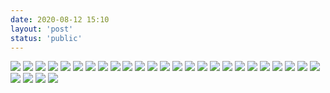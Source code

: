```yaml
---
date: 2020-08-12 15:10
layout: 'post'
status: 'public'
---
```


![](https://pan.vernallove.com/%E8%81%94%E9%80%9A%E5%A5%97%E9%A4%90%E4%B8%80%E8%A7%88%E8%A1%A8/%E4%B8%AD%E5%9B%BD%E8%81%94%E9%80%9A%E5%9C%A8%E5%94%AE%E5%A5%97%E9%A4%90%E8%B5%84%E8%B4%B9%E6%B8%85%E5%8D%95%EF%BC%88%E4%BA%92%E8%81%94%E7%BD%91%E5%A5%97%E9%A4%90%EF%BC%89/%E4%B8%AD%E5%9B%BD%E8%81%94%E9%80%9A%E5%9C%A8%E5%94%AE%E5%A5%97%E9%A4%90%E8%B5%84%E8%B4%B9%E6%B8%85%E5%8D%95%EF%BC%88%E4%BA%92%E8%81%94%E7%BD%91%E5%A5%97%E9%A4%90%EF%BC%89_%E9%A1%B5%E9%9D%A2_01.jpg)
![](https://pan.vernallove.com/%E8%81%94%E9%80%9A%E5%A5%97%E9%A4%90%E4%B8%80%E8%A7%88%E8%A1%A8/%E4%B8%AD%E5%9B%BD%E8%81%94%E9%80%9A%E5%9C%A8%E5%94%AE%E5%A5%97%E9%A4%90%E8%B5%84%E8%B4%B9%E6%B8%85%E5%8D%95%EF%BC%88%E4%BA%92%E8%81%94%E7%BD%91%E5%A5%97%E9%A4%90%EF%BC%89/%E4%B8%AD%E5%9B%BD%E8%81%94%E9%80%9A%E5%9C%A8%E5%94%AE%E5%A5%97%E9%A4%90%E8%B5%84%E8%B4%B9%E6%B8%85%E5%8D%95%EF%BC%88%E4%BA%92%E8%81%94%E7%BD%91%E5%A5%97%E9%A4%90%EF%BC%89_%E9%A1%B5%E9%9D%A2_02.jpg)
![](https://pan.vernallove.com/%E8%81%94%E9%80%9A%E5%A5%97%E9%A4%90%E4%B8%80%E8%A7%88%E8%A1%A8/%E4%B8%AD%E5%9B%BD%E8%81%94%E9%80%9A%E5%9C%A8%E5%94%AE%E5%A5%97%E9%A4%90%E8%B5%84%E8%B4%B9%E6%B8%85%E5%8D%95%EF%BC%88%E4%BA%92%E8%81%94%E7%BD%91%E5%A5%97%E9%A4%90%EF%BC%89/%E4%B8%AD%E5%9B%BD%E8%81%94%E9%80%9A%E5%9C%A8%E5%94%AE%E5%A5%97%E9%A4%90%E8%B5%84%E8%B4%B9%E6%B8%85%E5%8D%95%EF%BC%88%E4%BA%92%E8%81%94%E7%BD%91%E5%A5%97%E9%A4%90%EF%BC%89_%E9%A1%B5%E9%9D%A2_03.jpg)
![](https://pan.vernallove.com/%E8%81%94%E9%80%9A%E5%A5%97%E9%A4%90%E4%B8%80%E8%A7%88%E8%A1%A8/%E4%B8%AD%E5%9B%BD%E8%81%94%E9%80%9A%E5%9C%A8%E5%94%AE%E5%A5%97%E9%A4%90%E8%B5%84%E8%B4%B9%E6%B8%85%E5%8D%95%EF%BC%88%E4%BA%92%E8%81%94%E7%BD%91%E5%A5%97%E9%A4%90%EF%BC%89/%E4%B8%AD%E5%9B%BD%E8%81%94%E9%80%9A%E5%9C%A8%E5%94%AE%E5%A5%97%E9%A4%90%E8%B5%84%E8%B4%B9%E6%B8%85%E5%8D%95%EF%BC%88%E4%BA%92%E8%81%94%E7%BD%91%E5%A5%97%E9%A4%90%EF%BC%89_%E9%A1%B5%E9%9D%A2_04.jpg)
![](https://pan.vernallove.com/%E8%81%94%E9%80%9A%E5%A5%97%E9%A4%90%E4%B8%80%E8%A7%88%E8%A1%A8/%E4%B8%AD%E5%9B%BD%E8%81%94%E9%80%9A%E5%9C%A8%E5%94%AE%E5%A5%97%E9%A4%90%E8%B5%84%E8%B4%B9%E6%B8%85%E5%8D%95%EF%BC%88%E4%BA%92%E8%81%94%E7%BD%91%E5%A5%97%E9%A4%90%EF%BC%89/%E4%B8%AD%E5%9B%BD%E8%81%94%E9%80%9A%E5%9C%A8%E5%94%AE%E5%A5%97%E9%A4%90%E8%B5%84%E8%B4%B9%E6%B8%85%E5%8D%95%EF%BC%88%E4%BA%92%E8%81%94%E7%BD%91%E5%A5%97%E9%A4%90%EF%BC%89_%E9%A1%B5%E9%9D%A2_05.jpg)
![](https://pan.vernallove.com/%E8%81%94%E9%80%9A%E5%A5%97%E9%A4%90%E4%B8%80%E8%A7%88%E8%A1%A8/%E4%B8%AD%E5%9B%BD%E8%81%94%E9%80%9A%E5%9C%A8%E5%94%AE%E5%A5%97%E9%A4%90%E8%B5%84%E8%B4%B9%E6%B8%85%E5%8D%95%EF%BC%88%E4%BA%92%E8%81%94%E7%BD%91%E5%A5%97%E9%A4%90%EF%BC%89/%E4%B8%AD%E5%9B%BD%E8%81%94%E9%80%9A%E5%9C%A8%E5%94%AE%E5%A5%97%E9%A4%90%E8%B5%84%E8%B4%B9%E6%B8%85%E5%8D%95%EF%BC%88%E4%BA%92%E8%81%94%E7%BD%91%E5%A5%97%E9%A4%90%EF%BC%89_%E9%A1%B5%E9%9D%A2_06.jpg)
![](https://pan.vernallove.com/%E8%81%94%E9%80%9A%E5%A5%97%E9%A4%90%E4%B8%80%E8%A7%88%E8%A1%A8/%E4%B8%AD%E5%9B%BD%E8%81%94%E9%80%9A%E5%9C%A8%E5%94%AE%E5%A5%97%E9%A4%90%E8%B5%84%E8%B4%B9%E6%B8%85%E5%8D%95%EF%BC%88%E4%BA%92%E8%81%94%E7%BD%91%E5%A5%97%E9%A4%90%EF%BC%89/%E4%B8%AD%E5%9B%BD%E8%81%94%E9%80%9A%E5%9C%A8%E5%94%AE%E5%A5%97%E9%A4%90%E8%B5%84%E8%B4%B9%E6%B8%85%E5%8D%95%EF%BC%88%E4%BA%92%E8%81%94%E7%BD%91%E5%A5%97%E9%A4%90%EF%BC%89_%E9%A1%B5%E9%9D%A2_07.jpg)
![](https://pan.vernallove.com/%E8%81%94%E9%80%9A%E5%A5%97%E9%A4%90%E4%B8%80%E8%A7%88%E8%A1%A8/%E4%B8%AD%E5%9B%BD%E8%81%94%E9%80%9A%E5%9C%A8%E5%94%AE%E5%A5%97%E9%A4%90%E8%B5%84%E8%B4%B9%E6%B8%85%E5%8D%95%EF%BC%88%E4%BA%92%E8%81%94%E7%BD%91%E5%A5%97%E9%A4%90%EF%BC%89/%E4%B8%AD%E5%9B%BD%E8%81%94%E9%80%9A%E5%9C%A8%E5%94%AE%E5%A5%97%E9%A4%90%E8%B5%84%E8%B4%B9%E6%B8%85%E5%8D%95%EF%BC%88%E4%BA%92%E8%81%94%E7%BD%91%E5%A5%97%E9%A4%90%EF%BC%89_%E9%A1%B5%E9%9D%A2_08.jpg)
![](https://pan.vernallove.com/%E8%81%94%E9%80%9A%E5%A5%97%E9%A4%90%E4%B8%80%E8%A7%88%E8%A1%A8/%E4%B8%AD%E5%9B%BD%E8%81%94%E9%80%9A%E5%9C%A8%E5%94%AE%E5%A5%97%E9%A4%90%E8%B5%84%E8%B4%B9%E6%B8%85%E5%8D%95%EF%BC%88%E4%BA%92%E8%81%94%E7%BD%91%E5%A5%97%E9%A4%90%EF%BC%89/%E4%B8%AD%E5%9B%BD%E8%81%94%E9%80%9A%E5%9C%A8%E5%94%AE%E5%A5%97%E9%A4%90%E8%B5%84%E8%B4%B9%E6%B8%85%E5%8D%95%EF%BC%88%E4%BA%92%E8%81%94%E7%BD%91%E5%A5%97%E9%A4%90%EF%BC%89_%E9%A1%B5%E9%9D%A2_09.jpg)
![](https://pan.vernallove.com/%E8%81%94%E9%80%9A%E5%A5%97%E9%A4%90%E4%B8%80%E8%A7%88%E8%A1%A8/%E4%B8%AD%E5%9B%BD%E8%81%94%E9%80%9A%E5%9C%A8%E5%94%AE%E5%A5%97%E9%A4%90%E8%B5%84%E8%B4%B9%E6%B8%85%E5%8D%95%EF%BC%88%E4%BA%92%E8%81%94%E7%BD%91%E5%A5%97%E9%A4%90%EF%BC%89/%E4%B8%AD%E5%9B%BD%E8%81%94%E9%80%9A%E5%9C%A8%E5%94%AE%E5%A5%97%E9%A4%90%E8%B5%84%E8%B4%B9%E6%B8%85%E5%8D%95%EF%BC%88%E4%BA%92%E8%81%94%E7%BD%91%E5%A5%97%E9%A4%90%EF%BC%89_%E9%A1%B5%E9%9D%A2_10.jpg)
![](https://pan.vernallove.com/%E8%81%94%E9%80%9A%E5%A5%97%E9%A4%90%E4%B8%80%E8%A7%88%E8%A1%A8/%E4%B8%AD%E5%9B%BD%E8%81%94%E9%80%9A%E5%9C%A8%E5%94%AE%E5%A5%97%E9%A4%90%E8%B5%84%E8%B4%B9%E6%B8%85%E5%8D%95%EF%BC%88%E4%BA%92%E8%81%94%E7%BD%91%E5%A5%97%E9%A4%90%EF%BC%89/%E4%B8%AD%E5%9B%BD%E8%81%94%E9%80%9A%E5%9C%A8%E5%94%AE%E5%A5%97%E9%A4%90%E8%B5%84%E8%B4%B9%E6%B8%85%E5%8D%95%EF%BC%88%E4%BA%92%E8%81%94%E7%BD%91%E5%A5%97%E9%A4%90%EF%BC%89_%E9%A1%B5%E9%9D%A2_11.jpg)
![](https://pan.vernallove.com/%E8%81%94%E9%80%9A%E5%A5%97%E9%A4%90%E4%B8%80%E8%A7%88%E8%A1%A8/%E4%B8%AD%E5%9B%BD%E8%81%94%E9%80%9A%E5%9C%A8%E5%94%AE%E5%A5%97%E9%A4%90%E8%B5%84%E8%B4%B9%E6%B8%85%E5%8D%95%EF%BC%88%E4%BA%92%E8%81%94%E7%BD%91%E5%A5%97%E9%A4%90%EF%BC%89/%E4%B8%AD%E5%9B%BD%E8%81%94%E9%80%9A%E5%9C%A8%E5%94%AE%E5%A5%97%E9%A4%90%E8%B5%84%E8%B4%B9%E6%B8%85%E5%8D%95%EF%BC%88%E4%BA%92%E8%81%94%E7%BD%91%E5%A5%97%E9%A4%90%EF%BC%89_%E9%A1%B5%E9%9D%A2_12.jpg)
![](https://pan.vernallove.com/%E8%81%94%E9%80%9A%E5%A5%97%E9%A4%90%E4%B8%80%E8%A7%88%E8%A1%A8/%E4%B8%AD%E5%9B%BD%E8%81%94%E9%80%9A%E5%9C%A8%E5%94%AE%E5%A5%97%E9%A4%90%E8%B5%84%E8%B4%B9%E6%B8%85%E5%8D%95%EF%BC%88%E4%BA%92%E8%81%94%E7%BD%91%E5%A5%97%E9%A4%90%EF%BC%89/%E4%B8%AD%E5%9B%BD%E8%81%94%E9%80%9A%E5%9C%A8%E5%94%AE%E5%A5%97%E9%A4%90%E8%B5%84%E8%B4%B9%E6%B8%85%E5%8D%95%EF%BC%88%E4%BA%92%E8%81%94%E7%BD%91%E5%A5%97%E9%A4%90%EF%BC%89_%E9%A1%B5%E9%9D%A2_13.jpg)
![](https://pan.vernallove.com/%E8%81%94%E9%80%9A%E5%A5%97%E9%A4%90%E4%B8%80%E8%A7%88%E8%A1%A8/%E4%B8%AD%E5%9B%BD%E8%81%94%E9%80%9A%E5%9C%A8%E5%94%AE%E5%A5%97%E9%A4%90%E8%B5%84%E8%B4%B9%E6%B8%85%E5%8D%95%EF%BC%88%E4%BA%92%E8%81%94%E7%BD%91%E5%A5%97%E9%A4%90%EF%BC%89/%E4%B8%AD%E5%9B%BD%E8%81%94%E9%80%9A%E5%9C%A8%E5%94%AE%E5%A5%97%E9%A4%90%E8%B5%84%E8%B4%B9%E6%B8%85%E5%8D%95%EF%BC%88%E4%BA%92%E8%81%94%E7%BD%91%E5%A5%97%E9%A4%90%EF%BC%89_%E9%A1%B5%E9%9D%A2_14.jpg)
![](https://pan.vernallove.com/%E8%81%94%E9%80%9A%E5%A5%97%E9%A4%90%E4%B8%80%E8%A7%88%E8%A1%A8/%E4%B8%AD%E5%9B%BD%E8%81%94%E9%80%9A%E5%9C%A8%E5%94%AE%E5%A5%97%E9%A4%90%E8%B5%84%E8%B4%B9%E6%B8%85%E5%8D%95%EF%BC%88%E4%BA%92%E8%81%94%E7%BD%91%E5%A5%97%E9%A4%90%EF%BC%89/%E4%B8%AD%E5%9B%BD%E8%81%94%E9%80%9A%E5%9C%A8%E5%94%AE%E5%A5%97%E9%A4%90%E8%B5%84%E8%B4%B9%E6%B8%85%E5%8D%95%EF%BC%88%E4%BA%92%E8%81%94%E7%BD%91%E5%A5%97%E9%A4%90%EF%BC%89_%E9%A1%B5%E9%9D%A2_15.jpg)
![](https://pan.vernallove.com/%E8%81%94%E9%80%9A%E5%A5%97%E9%A4%90%E4%B8%80%E8%A7%88%E8%A1%A8/%E4%B8%AD%E5%9B%BD%E8%81%94%E9%80%9A%E5%9C%A8%E5%94%AE%E5%A5%97%E9%A4%90%E8%B5%84%E8%B4%B9%E6%B8%85%E5%8D%95%EF%BC%88%E4%BA%92%E8%81%94%E7%BD%91%E5%A5%97%E9%A4%90%EF%BC%89/%E4%B8%AD%E5%9B%BD%E8%81%94%E9%80%9A%E5%9C%A8%E5%94%AE%E5%A5%97%E9%A4%90%E8%B5%84%E8%B4%B9%E6%B8%85%E5%8D%95%EF%BC%88%E4%BA%92%E8%81%94%E7%BD%91%E5%A5%97%E9%A4%90%EF%BC%89_%E9%A1%B5%E9%9D%A2_16.jpg)
![](https://pan.vernallove.com/%E8%81%94%E9%80%9A%E5%A5%97%E9%A4%90%E4%B8%80%E8%A7%88%E8%A1%A8/%E4%B8%AD%E5%9B%BD%E8%81%94%E9%80%9A%E5%9C%A8%E5%94%AE%E5%A5%97%E9%A4%90%E8%B5%84%E8%B4%B9%E6%B8%85%E5%8D%95%EF%BC%88%E4%BA%92%E8%81%94%E7%BD%91%E5%A5%97%E9%A4%90%EF%BC%89/%E4%B8%AD%E5%9B%BD%E8%81%94%E9%80%9A%E5%9C%A8%E5%94%AE%E5%A5%97%E9%A4%90%E8%B5%84%E8%B4%B9%E6%B8%85%E5%8D%95%EF%BC%88%E4%BA%92%E8%81%94%E7%BD%91%E5%A5%97%E9%A4%90%EF%BC%89_%E9%A1%B5%E9%9D%A2_17.jpg)
![](https://pan.vernallove.com/%E8%81%94%E9%80%9A%E5%A5%97%E9%A4%90%E4%B8%80%E8%A7%88%E8%A1%A8/%E4%B8%AD%E5%9B%BD%E8%81%94%E9%80%9A%E5%9C%A8%E5%94%AE%E5%A5%97%E9%A4%90%E8%B5%84%E8%B4%B9%E6%B8%85%E5%8D%95%EF%BC%88%E4%BA%92%E8%81%94%E7%BD%91%E5%A5%97%E9%A4%90%EF%BC%89/%E4%B8%AD%E5%9B%BD%E8%81%94%E9%80%9A%E5%9C%A8%E5%94%AE%E5%A5%97%E9%A4%90%E8%B5%84%E8%B4%B9%E6%B8%85%E5%8D%95%EF%BC%88%E4%BA%92%E8%81%94%E7%BD%91%E5%A5%97%E9%A4%90%EF%BC%89_%E9%A1%B5%E9%9D%A2_18.jpg)
![](https://pan.vernallove.com/%E8%81%94%E9%80%9A%E5%A5%97%E9%A4%90%E4%B8%80%E8%A7%88%E8%A1%A8/%E4%B8%AD%E5%9B%BD%E8%81%94%E9%80%9A%E5%9C%A8%E5%94%AE%E5%A5%97%E9%A4%90%E8%B5%84%E8%B4%B9%E6%B8%85%E5%8D%95%EF%BC%88%E4%BA%92%E8%81%94%E7%BD%91%E5%A5%97%E9%A4%90%EF%BC%89/%E4%B8%AD%E5%9B%BD%E8%81%94%E9%80%9A%E5%9C%A8%E5%94%AE%E5%A5%97%E9%A4%90%E8%B5%84%E8%B4%B9%E6%B8%85%E5%8D%95%EF%BC%88%E4%BA%92%E8%81%94%E7%BD%91%E5%A5%97%E9%A4%90%EF%BC%89_%E9%A1%B5%E9%9D%A2_19.jpg)
![](https://pan.vernallove.com/%E8%81%94%E9%80%9A%E5%A5%97%E9%A4%90%E4%B8%80%E8%A7%88%E8%A1%A8/%E4%B8%AD%E5%9B%BD%E8%81%94%E9%80%9A%E5%9C%A8%E5%94%AE%E5%A5%97%E9%A4%90%E8%B5%84%E8%B4%B9%E6%B8%85%E5%8D%95%EF%BC%88%E4%BA%92%E8%81%94%E7%BD%91%E5%A5%97%E9%A4%90%EF%BC%89/%E4%B8%AD%E5%9B%BD%E8%81%94%E9%80%9A%E5%9C%A8%E5%94%AE%E5%A5%97%E9%A4%90%E8%B5%84%E8%B4%B9%E6%B8%85%E5%8D%95%EF%BC%88%E4%BA%92%E8%81%94%E7%BD%91%E5%A5%97%E9%A4%90%EF%BC%89_%E9%A1%B5%E9%9D%A2_20.jpg)
![](https://pan.vernallove.com/%E8%81%94%E9%80%9A%E5%A5%97%E9%A4%90%E4%B8%80%E8%A7%88%E8%A1%A8/%E4%B8%AD%E5%9B%BD%E8%81%94%E9%80%9A%E5%9C%A8%E5%94%AE%E5%A5%97%E9%A4%90%E8%B5%84%E8%B4%B9%E6%B8%85%E5%8D%95%EF%BC%88%E4%BA%92%E8%81%94%E7%BD%91%E5%A5%97%E9%A4%90%EF%BC%89/%E4%B8%AD%E5%9B%BD%E8%81%94%E9%80%9A%E5%9C%A8%E5%94%AE%E5%A5%97%E9%A4%90%E8%B5%84%E8%B4%B9%E6%B8%85%E5%8D%95%EF%BC%88%E4%BA%92%E8%81%94%E7%BD%91%E5%A5%97%E9%A4%90%EF%BC%89_%E9%A1%B5%E9%9D%A2_21.jpg)
![](https://pan.vernallove.com/%E8%81%94%E9%80%9A%E5%A5%97%E9%A4%90%E4%B8%80%E8%A7%88%E8%A1%A8/%E4%B8%AD%E5%9B%BD%E8%81%94%E9%80%9A%E5%9C%A8%E5%94%AE%E5%A5%97%E9%A4%90%E8%B5%84%E8%B4%B9%E6%B8%85%E5%8D%95%EF%BC%88%E4%BA%92%E8%81%94%E7%BD%91%E5%A5%97%E9%A4%90%EF%BC%89/%E4%B8%AD%E5%9B%BD%E8%81%94%E9%80%9A%E5%9C%A8%E5%94%AE%E5%A5%97%E9%A4%90%E8%B5%84%E8%B4%B9%E6%B8%85%E5%8D%95%EF%BC%88%E4%BA%92%E8%81%94%E7%BD%91%E5%A5%97%E9%A4%90%EF%BC%89_%E9%A1%B5%E9%9D%A2_22.jpg)
![](https://pan.vernallove.com/%E8%81%94%E9%80%9A%E5%A5%97%E9%A4%90%E4%B8%80%E8%A7%88%E8%A1%A8/%E4%B8%AD%E5%9B%BD%E8%81%94%E9%80%9A%E5%9C%A8%E5%94%AE%E5%A5%97%E9%A4%90%E8%B5%84%E8%B4%B9%E6%B8%85%E5%8D%95%EF%BC%88%E4%BA%92%E8%81%94%E7%BD%91%E5%A5%97%E9%A4%90%EF%BC%89/%E4%B8%AD%E5%9B%BD%E8%81%94%E9%80%9A%E5%9C%A8%E5%94%AE%E5%A5%97%E9%A4%90%E8%B5%84%E8%B4%B9%E6%B8%85%E5%8D%95%EF%BC%88%E4%BA%92%E8%81%94%E7%BD%91%E5%A5%97%E9%A4%90%EF%BC%89_%E9%A1%B5%E9%9D%A2_23.jpg)
![](https://pan.vernallove.com/%E8%81%94%E9%80%9A%E5%A5%97%E9%A4%90%E4%B8%80%E8%A7%88%E8%A1%A8/%E4%B8%AD%E5%9B%BD%E8%81%94%E9%80%9A%E5%9C%A8%E5%94%AE%E5%A5%97%E9%A4%90%E8%B5%84%E8%B4%B9%E6%B8%85%E5%8D%95%EF%BC%88%E4%BA%92%E8%81%94%E7%BD%91%E5%A5%97%E9%A4%90%EF%BC%89/%E4%B8%AD%E5%9B%BD%E8%81%94%E9%80%9A%E5%9C%A8%E5%94%AE%E5%A5%97%E9%A4%90%E8%B5%84%E8%B4%B9%E6%B8%85%E5%8D%95%EF%BC%88%E4%BA%92%E8%81%94%E7%BD%91%E5%A5%97%E9%A4%90%EF%BC%89_%E9%A1%B5%E9%9D%A2_24.jpg)
![](https://pan.vernallove.com/%E8%81%94%E9%80%9A%E5%A5%97%E9%A4%90%E4%B8%80%E8%A7%88%E8%A1%A8/%E4%B8%AD%E5%9B%BD%E8%81%94%E9%80%9A%E5%9C%A8%E5%94%AE%E5%A5%97%E9%A4%90%E8%B5%84%E8%B4%B9%E6%B8%85%E5%8D%95%EF%BC%88%E4%BA%92%E8%81%94%E7%BD%91%E5%A5%97%E9%A4%90%EF%BC%89/%E4%B8%AD%E5%9B%BD%E8%81%94%E9%80%9A%E5%9C%A8%E5%94%AE%E5%A5%97%E9%A4%90%E8%B5%84%E8%B4%B9%E6%B8%85%E5%8D%95%EF%BC%88%E4%BA%92%E8%81%94%E7%BD%91%E5%A5%97%E9%A4%90%EF%BC%89_%E9%A1%B5%E9%9D%A2_25.jpg)
![](https://pan.vernallove.com/%E8%81%94%E9%80%9A%E5%A5%97%E9%A4%90%E4%B8%80%E8%A7%88%E8%A1%A8/%E4%B8%AD%E5%9B%BD%E8%81%94%E9%80%9A%E5%9C%A8%E5%94%AE%E5%A5%97%E9%A4%90%E8%B5%84%E8%B4%B9%E6%B8%85%E5%8D%95%EF%BC%88%E4%BA%92%E8%81%94%E7%BD%91%E5%A5%97%E9%A4%90%EF%BC%89/%E4%B8%AD%E5%9B%BD%E8%81%94%E9%80%9A%E5%9C%A8%E5%94%AE%E5%A5%97%E9%A4%90%E8%B5%84%E8%B4%B9%E6%B8%85%E5%8D%95%EF%BC%88%E4%BA%92%E8%81%94%E7%BD%91%E5%A5%97%E9%A4%90%EF%BC%89_%E9%A1%B5%E9%9D%A2_26.jpg)
![](https://pan.vernallove.com/%E8%81%94%E9%80%9A%E5%A5%97%E9%A4%90%E4%B8%80%E8%A7%88%E8%A1%A8/%E4%B8%AD%E5%9B%BD%E8%81%94%E9%80%9A%E5%9C%A8%E5%94%AE%E5%A5%97%E9%A4%90%E8%B5%84%E8%B4%B9%E6%B8%85%E5%8D%95%EF%BC%88%E4%BA%92%E8%81%94%E7%BD%91%E5%A5%97%E9%A4%90%EF%BC%89/%E4%B8%AD%E5%9B%BD%E8%81%94%E9%80%9A%E5%9C%A8%E5%94%AE%E5%A5%97%E9%A4%90%E8%B5%84%E8%B4%B9%E6%B8%85%E5%8D%95%EF%BC%88%E4%BA%92%E8%81%94%E7%BD%91%E5%A5%97%E9%A4%90%EF%BC%89_%E9%A1%B5%E9%9D%A2_27.jpg)
![](https://pan.vernallove.com/%E8%81%94%E9%80%9A%E5%A5%97%E9%A4%90%E4%B8%80%E8%A7%88%E8%A1%A8/%E4%B8%AD%E5%9B%BD%E8%81%94%E9%80%9A%E5%9C%A8%E5%94%AE%E5%A5%97%E9%A4%90%E8%B5%84%E8%B4%B9%E6%B8%85%E5%8D%95%EF%BC%88%E4%BA%92%E8%81%94%E7%BD%91%E5%A5%97%E9%A4%90%EF%BC%89/%E4%B8%AD%E5%9B%BD%E8%81%94%E9%80%9A%E5%9C%A8%E5%94%AE%E5%A5%97%E9%A4%90%E8%B5%84%E8%B4%B9%E6%B8%85%E5%8D%95%EF%BC%88%E4%BA%92%E8%81%94%E7%BD%91%E5%A5%97%E9%A4%90%EF%BC%89_%E9%A1%B5%E9%9D%A2_28.jpg)
![](https://pan.vernallove.com/%E8%81%94%E9%80%9A%E5%A5%97%E9%A4%90%E4%B8%80%E8%A7%88%E8%A1%A8/%E4%B8%AD%E5%9B%BD%E8%81%94%E9%80%9A%E5%9C%A8%E5%94%AE%E5%A5%97%E9%A4%90%E8%B5%84%E8%B4%B9%E6%B8%85%E5%8D%95%EF%BC%88%E4%BA%92%E8%81%94%E7%BD%91%E5%A5%97%E9%A4%90%EF%BC%89/%E4%B8%AD%E5%9B%BD%E8%81%94%E9%80%9A%E5%9C%A8%E5%94%AE%E5%A5%97%E9%A4%90%E8%B5%84%E8%B4%B9%E6%B8%85%E5%8D%95%EF%BC%88%E4%BA%92%E8%81%94%E7%BD%91%E5%A5%97%E9%A4%90%EF%BC%89_%E9%A1%B5%E9%9D%A2_29.jpg)
